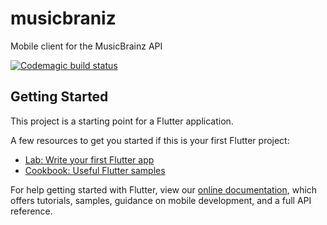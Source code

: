 # musicbraniz

Mobile client for the MusicBrainz API

[![Codemagic build status](https://api.codemagic.io/apps/5e1b5ea9d24ec401251955d3/5e1b5ea9d24ec401251955d2/status_badge.svg)](https://codemagic.io/apps/5e1b5ea9d24ec401251955d3/5e1b5ea9d24ec401251955d2/latest_build)

## Getting Started

This project is a starting point for a Flutter application.

A few resources to get you started if this is your first Flutter project:

- [Lab: Write your first Flutter app](https://flutter.dev/docs/get-started/codelab)
- [Cookbook: Useful Flutter samples](https://flutter.dev/docs/cookbook)

For help getting started with Flutter, view our
[online documentation](https://flutter.dev/docs), which offers tutorials,
samples, guidance on mobile development, and a full API reference.
